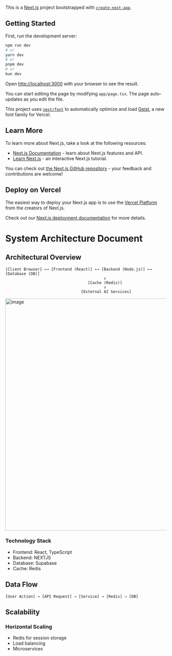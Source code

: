 This is a [Next.js](https://nextjs.org) project bootstrapped with [`create-next-app`](https://nextjs.org/docs/app/api-reference/cli/create-next-app).

## Getting Started

First, run the development server:

```bash
npm run dev
# or
yarn dev
# or
pnpm dev
# or
bun dev
```

Open [http://localhost:3000](http://localhost:3000) with your browser to see the result.

You can start editing the page by modifying `app/page.tsx`. The page auto-updates as you edit the file.

This project uses [`next/font`](https://nextjs.org/docs/app/building-your-application/optimizing/fonts) to automatically optimize and load [Geist](https://vercel.com/font), a new font family for Vercel.

## Learn More

To learn more about Next.js, take a look at the following resources:

- [Next.js Documentation](https://nextjs.org/docs) - learn about Next.js features and API.
- [Learn Next.js](https://nextjs.org/learn) - an interactive Next.js tutorial.

You can check out [the Next.js GitHub repository](https://github.com/vercel/next.js) - your feedback and contributions are welcome!

## Deploy on Vercel

The easiest way to deploy your Next.js app is to use the [Vercel Platform](https://vercel.com/new?utm_medium=default-template&filter=next.js&utm_source=create-next-app&utm_campaign=create-next-app-readme) from the creators of Next.js.

Check out our [Next.js deployment documentation](https://nextjs.org/docs/app/building-your-application/deploying) for more details.


# System Architecture Document

## Architectural Overview

```
[Client Browser] ←→ [Frontend (React)] ←→ [Backend (Node.js)] ←→ [Database (DB)]
                                           ↕
                                    [Cache (Redis)]
                                           ↕
                                 [External AI Services]
```
<img width="723" alt="image" src="https://github.com/user-attachments/assets/67ac8a14-8459-4f32-9552-de64d9d544e5" />

### Technology Stack
- Frontend: React, TypeScript
- Backend: NEXTJS
- Database: Supabase
- Cache: Redis

## Data Flow
```
[User Action] → [API Request] → [Service] → [Redis] → [DB]
```

## Scalability

### Horizontal Scaling
- Redis for session storage
- Load balancing 
- Microservices 
